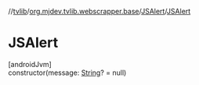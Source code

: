 //[tvlib](../../../index.md)/[org.mjdev.tvlib.webscrapper.base](../index.md)/[JSAlert](index.md)/[JSAlert](-j-s-alert.md)

# JSAlert

[androidJvm]\
constructor(message: [String](https://kotlinlang.org/api/latest/jvm/stdlib/kotlin/-string/index.html)? = null)
